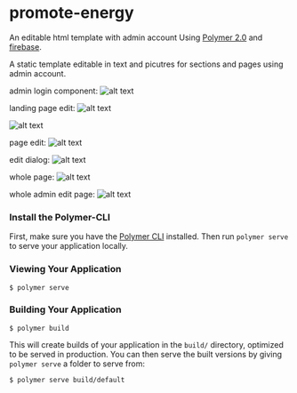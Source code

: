 # promote-energy
An editable html template with admin account
Using [Polymer 2.0](https://www.polymer-project.org) and [firebase](https://firebase.google.com).

A static template editable in text and picutres for sections and pages using admin account.

admin login component:
![alt text](https://firebasestorage.googleapis.com/v0/b/intern-4310c.appspot.com/o/promote-energy%2Fadmin-login.png?alt=media&token=23b9c71f-9154-4351-bd47-baa7b122f7e7)

landing page edit:
![alt text](https://firebasestorage.googleapis.com/v0/b/intern-4310c.appspot.com/o/promote-energy%2Fedit1.png?alt=media&token=2c8cf77d-aacc-4d16-aff4-7ce2d4a6f6a7)

![alt text](https://firebasestorage.googleapis.com/v0/b/intern-4310c.appspot.com/o/promote-energy%2Fedit2.png?alt=media&token=915b670b-24ee-4344-96de-f41d1bdfbdcf)

page edit:
![alt text](https://firebasestorage.googleapis.com/v0/b/intern-4310c.appspot.com/o/promote-energy%2Fedit3.png?alt=media&token=94603948-1b96-4d67-a532-5c03a7144478)

edit dialog:
![alt text](https://firebasestorage.googleapis.com/v0/b/intern-4310c.appspot.com/o/promote-energy%2Fedit4.png?alt=media&token=612b34fe-b107-479b-ae59-fde16c06fd34)

whole page:
![alt text](https://firebasestorage.googleapis.com/v0/b/intern-4310c.appspot.com/o/promote-energy%2Fwhole.png?alt=media&token=f8215a6b-de12-494c-949d-45baef2341eb)

whole admin edit page:
![alt text](https://firebasestorage.googleapis.com/v0/b/intern-4310c.appspot.com/o/promote-energy%2Fwholeadmin.png?alt=media&token=d3d8b193-d77a-4b1a-9f63-40f841be6f13)


### Install the Polymer-CLI

First, make sure you have the [Polymer CLI](https://www.npmjs.com/package/polymer-cli) installed. Then run `polymer serve` to serve your application locally.

### Viewing Your Application

```
$ polymer serve
```

### Building Your Application

```
$ polymer build
```

This will create builds of your application in the `build/` directory, optimized to be served in production. You can then serve the built versions by giving `polymer serve` a folder to serve from:

```
$ polymer serve build/default
```
